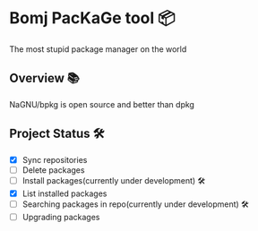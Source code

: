 # Bomj PacKaGe tool 📦

The most stupid package manager on the world 

## Overview 📚

NaGNU/bpkg is open source and better than dpkg

## Project Status 🛠
- [x] Sync repositories 
- [ ] Delete packages
- [ ] Install packages(currently under development) 🛠
- [x] List installed packages
- [ ] Searching packages in repo(currently under development) 🛠
- [ ] Upgrading packages

